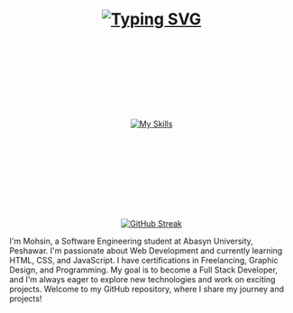 <!-- Typing SVG-->
<h1 align='center'>
  <a href="https://git.io/typing-svg">
    <img src="https://readme-typing-svg.demolab.com/?lines=Software+Engineer+Mohsin&center=true&color=FFFF00&vCenter=true&width=500&height=50&size=30&font=Fira+Code&repeat=true&effect=neon" alt="Typing SVG">
  </a>
</h1>


<!-- Skills -->
<div align="center" style="margin: 10rem 0;">
  <a href="https://skillicons.dev">
      <img src="https://skillicons.dev/icons?i=html,css,tailwind,javascript,react,nodejs,npm,express,mongodb,mysql,next,figma&theme=light"
         alt="My Skills" data-dark-theme="https://skillicons.dev/icons?i=html,css,tailwind,javascript,react,nodejs,npm,express,mongodb,mysql,next,figma&theme=dark"/>  </a>
</div>




<div align="center">
  <a href="https://git.io/streak-stats">
    <img src="https://streak-stats.demolab.com?user=engr-mohsin-dev&theme=dark&border_radius=12&date_format=j%20M%5B%20Y%5D" alt="GitHub Streak" />
  </a>
</div>

I'm Mohsin, a Software Engineering student at Abasyn University, Peshawar. I'm passionate about Web Development and currently learning HTML, CSS, and JavaScript. I have certifications in Freelancing, Graphic Design, and Programming. My goal is to become a Full Stack Developer, and I'm always eager to explore new technologies and work on exciting projects. Welcome to my GitHub repository, where I share my journey and projects!



